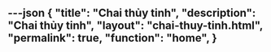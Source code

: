 ---json
{
"title": "Chai thủy tinh",
"description": "Chai thủy tinh",
"layout": "chai-thuy-tinh.html",
"permalink": true,
"function": "home",
}
---
